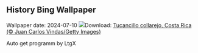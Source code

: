 ## History Bing Wallpaper
Wallpaper date: 2024-07-10
![](https://www.bing.com/th?id=OHR.CollaredAracari_ES-ES2235219577_UHD.jpg&w=1000)Download: [Tucancillo collarejo, Costa Rica (© Juan Carlos Vindas/Getty Images)](https://www.bing.com/th?id=OHR.CollaredAracari_ES-ES2235219577_UHD.jpg)

Auto get programm by LtgX
